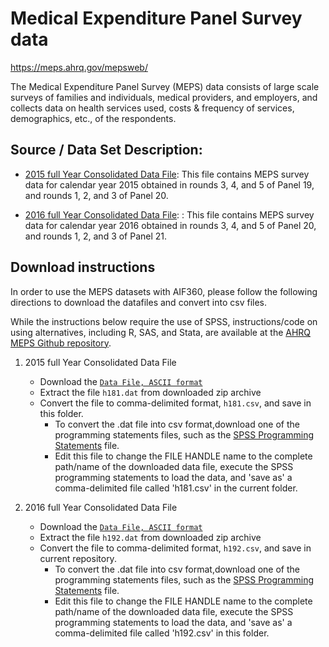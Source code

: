 # Medical Expenditure Panel Survey data
<https://meps.ahrq.gov/mepsweb/>


The Medical Expenditure Panel Survey (MEPS) data consists of large scale surveys of families and individuals, medical providers, and employers, and collects data on health services used, costs & frequency of services, demographics, etc., of the respondents.

## Source / Data Set Description:


* [2015 full Year Consolidated Data File](https://meps.ahrq.gov/mepsweb/data_stats/download_data_files_detail.jsp?cboPufNumber=HC-181): This file contains MEPS survey data for calendar year 2015 obtained in rounds 3, 4, and 5 of Panel 19, and rounds 1, 2, and 3 of Panel 20.

* [2016 full Year Consolidated Data File](https://meps.ahrq.gov/mepsweb/data_stats/download_data_files_detail.jsp?cboPufNumber=HC-192): : This file contains MEPS survey data for calendar year 2016 obtained in rounds 3, 4, and 5 of Panel 20, and rounds 1, 2, and 3 of Panel 21. 


## Download instructions

In order to use the MEPS datasets with AIF360, please follow the following directions to download the datafiles and convert into csv files. 

While the instructions below require the use of SPSS, instructions/code on using alternatives, including R, SAS, and Stata, are available at the [AHRQ MEPS Github repository](https://github.com/HHS-AHRQ/MEPS).

1. 2015 full Year Consolidated Data File
    * Download the [`Data File, ASCII format`](https://meps.ahrq.gov/mepsweb/data_files/pufs/h181dat.zip)
    * Extract the file `h181.dat` from downloaded zip archive
    * Convert the file to comma-delimited format, `h181.csv`, and save in this folder.
        * To convert the .dat file into csv format,download one of the programming statements files, such as the [SPSS Programming Statements](https://meps.ahrq.gov/mepsweb/data_stats/download_data/pufs/h181/h181spu.txt) file.
        * Edit this file to change the FILE HANDLE name to the complete path/name of the downloaded data file, execute the SPSS programming statements to load the data, and 'save as' a comma-delimited file called 'h181.csv' in the current folder.
    
2. 2016 full Year Consolidated Data File
    * Download the [`Data File, ASCII format`](https://meps.ahrq.gov/mepsweb/data_files/pufs/h192dat.zip)
    * Extract the file `h192.dat` from downloaded zip archive
    * Convert the file to comma-delimited format, `h192.csv`, and save in current repository.
        * To convert the .dat file into csv format,download one of the programming statements files, such as the [SPSS Programming Statements](https://meps.ahrq.gov/mepsweb/data_stats/download_data/pufs/h192/h192spu.txt) file.
        * Edit this file to change the FILE HANDLE name to the complete path/name of the downloaded data file, execute the SPSS programming statements to load the data, and 'save as' a comma-delimited file called 'h192.csv' in this folder.